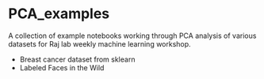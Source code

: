 # PCA_examples

A collection of example notebooks working through PCA analysis of various datasets for Raj lab weekly machine learning workshop. 
* Breast cancer dataset from sklearn
* Labeled Faces in the Wild 
